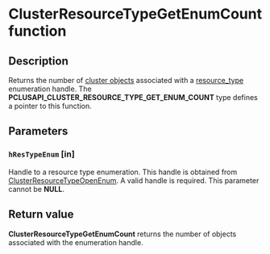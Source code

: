 # ClusterResourceTypeGetEnumCount function

## Description

Returns the number of [cluster objects](https://learn.microsoft.com/previous-versions/windows/desktop/mscs/cluster-objects) associated with a [resource_type](https://learn.microsoft.com/previous-versions/windows/desktop/mscs/resource-types) enumeration handle. The **PCLUSAPI_CLUSTER_RESOURCE_TYPE_GET_ENUM_COUNT** type defines a pointer to this function.

## Parameters

### `hResTypeEnum` [in]

Handle to a resource type enumeration. This handle is obtained from [ClusterResourceTypeOpenEnum](https://learn.microsoft.com/windows/desktop/api/clusapi/nf-clusapi-clusterresourcetypeopenenum). A valid handle is required. This parameter cannot be **NULL**.

## Return value

**ClusterResourceTypeGetEnumCount** returns the number of objects associated with the enumeration handle.